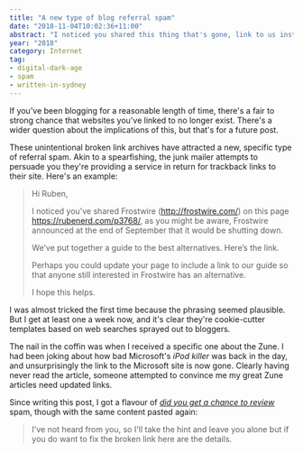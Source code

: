 ```yaml
---
title: "A new type of blog referral spam"
date: "2018-11-04T10:02:36+11:00"
abstract: "I noticed you shared this thing that's gone, link to us instead!"
year: "2018"
category: Internet
tag:
- digital-dark-age
- spam
- written-in-sydney
---
```

If you've been blogging for a reasonable length of time, there's a fair to strong chance that websites you've linked to no longer exist. There's a wider question about the implications of this, but that's for a future post.

These unintentional broken link archives have attracted a new, specific type of referral spam. Akin to a spearfishing, the junk mailer attempts to persuade you they're providing a service in return for trackback links to their site. Here's an example:

> Hi Ruben,
> 
> I noticed you've shared Frostwire (http://frostwire.com/) on this page https://rubenerd.com/p3768/, as you might be aware, Frostwire announced at the end of September that it would be shutting down.
>
> We’ve put together a guide to the best alternatives. Here’s the link.
>
> Perhaps you could update your page to include a link to our guide so that anyone still interested in Frostwire has an alternative.
>
> I hope this helps.

I was almost tricked the first time because the phrasing seemed plausible. But I get at least one a week now, and it's clear they're cookie-cutter templates based on web searches sprayed out to bloggers.

The nail in the coffin was when I received a specific one about the Zune. I had been joking about how bad Microsoft's *iPod killer* was back in the day, and unsurprisingly the link to the Microsoft site is now gone. Clearly having never read the article, someone attempted to convince me my great Zune articles need updated links.

Since writing this post, I got a flavour of *[did you get a chance to review]* spam, though with the same content pasted again:

> I've not heard from you, so I'll take the hint and leave you alone but if you do want to fix the broken link here are the details.

[did you get a chance to review]: https://rubenerd.com/did-you-have-a-chance-to-review-my-last-email/
